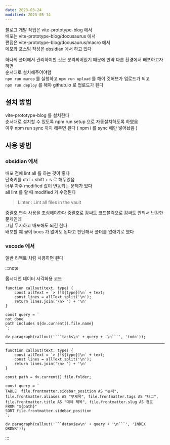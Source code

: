 ```yaml
---
date: 2023-03-24
modified: 2023-05-14
---
```


블로그 개발 작업은 vite-prototype-blog 에서  
배포는 vite-prototype-blog/docusaurus 에서  
편집은 vite-prototype-blog/docusaurus/macro 에서  
메모와 포스팅 작성은 obsidian 에서 하고 있다

하나의 폴더에서 관리하지만 깃은 분리되어있기 때문에 만약 다른 환경에서 배포하고자 하면  
순서대로 설치해주어야함  
`npm run marco` 를 실행하고 `npm run upload` 를 해야 깃허브가 업로드가 되고  
`npm run deploy` 를 해야 github.io 로 업로드가 된다

## 설치 방법

vite-prototype-blog 를 설치한다  
순서대로 설치할 수 있도록 npm run setup 으로 자동설치하도록 하였음  
이후 npm run sync 까지 해주면 된다 ( npm i 를 sync 에만 넣어놨음 )

## 사용 방법

### obsidian 에서

배포 전에 lint all 를 하는 것이 좋다  
단축키를 ctrl + shift + s 로 해두었음  
너무 자주 modified 값이 변동되는 문제가 있다  
all lint 를 할 때 modified 가 수정된다

> Linter : Lint all files in the vault

중괄호 연속 사용을 조심해야한다 중괄호로 감싸도 코드블럭으로 감싸도 안되서 난감한 문제인데  
그냥 무시하고 배포해도 되긴 한다  
배포할 떄 굳이 bocs 가 없어도 된다고 판단해서 폴더를 없애기로 했다

### vscode 에서

일반 리액트 처럼 사용하면 된다

:::note

옵시디언 데이터 시각화용 코드

````dataviewjs
function callout(text, type) {
    const allText = `> [!${type}]\n` + text;
    const lines = allText.split('\n');
    return lines.join('\n> ') + '\n'
}

const query = `
not done
path includes ${dv.current().file.name}
`;

dv.paragraph(callout('```tasks\n' + query + '\n```', 'todo'));
````

---

````dataviewjs
function callout(text, type) {
    const allText = `> [!${type}]\n` + text;
    const lines = allText.split('\n');
    return lines.join('\n> ') + '\n'
}

const path = dv.current().file.folder;

const query = `
TABLE  file.frontmatter.sidebar_position AS "순서", file.frontmatter.aliases AS "부제목", file.frontmatter.tags AS "태그", file.frontmatter.title AS "대체 제목", file.frontmatter.slug AS 경로
FROM "${path}"
SORT file.frontmatter.sidebar_position
`;

dv.paragraph(callout('```dataview\n' + query + '\n```', 'INDEX ORDER'));
````

:::
